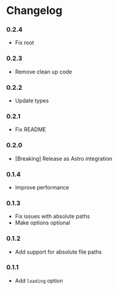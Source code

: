 # Changelog

### 0.2.4

- Fix root

### 0.2.3

- Remove clean up code

### 0.2.2

- Update types

### 0.2.1

- Fix README

### 0.2.0

- [Breaking] Release as Astro integration

### 0.1.4

- Improve performance

### 0.1.3

- Fix issues with absolute paths
- Make options optional

### 0.1.2

- Add support for absolute file paths

### 0.1.1

- Add `loading` option

